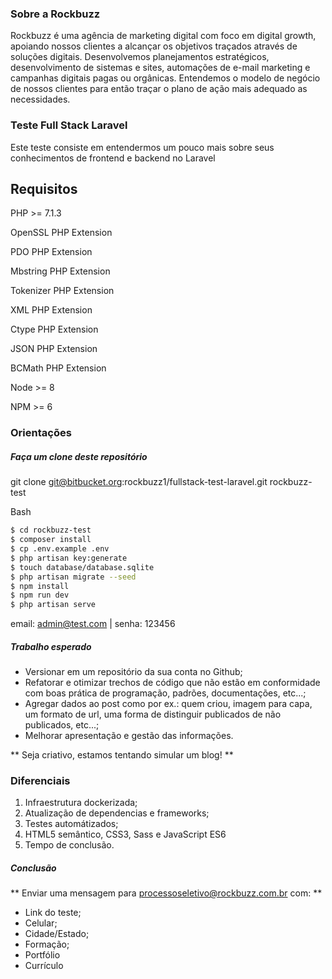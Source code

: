 ### Sobre a Rockbuzz
Rockbuzz é uma agência de marketing digital com foco em digital growth, apoiando nossos clientes a alcançar os objetivos traçados através de soluções digitais.
Desenvolvemos planejamentos estratégicos, desenvolvimento de sistemas e sites, automações de e-mail marketing e campanhas digitais pagas ou orgânicas.
Entendemos o modelo de negócio de nossos clientes para então traçar o plano de ação mais adequado as necessidades.

### Teste Full Stack Laravel
Este teste consiste em entendermos um pouco mais sobre seus conhecimentos de frontend e backend no Laravel

## Requisitos

PHP >= 7.1.3

OpenSSL PHP Extension

PDO PHP Extension

Mbstring PHP Extension

Tokenizer PHP Extension

XML PHP Extension

Ctype PHP Extension

JSON PHP Extension

BCMath PHP Extension

Node >= 8

NPM >= 6

### Orientações

##### Faça um clone deste repositório

git clone git@bitbucket.org:rockbuzz1/fullstack-test-laravel.git rockbuzz-test

Bash
```bash
$ cd rockbuzz-test
$ composer install
$ cp .env.example .env
$ php artisan key:generate
$ touch database/database.sqlite
$ php artisan migrate --seed
$ npm install
$ npm run dev
$ php artisan serve 
```
email: admin@test.com | senha: 123456
 
##### Trabalho esperado

 - Versionar em um repositório da sua conta no Github;
 - Refatorar e otimizar trechos de código que não estão em conformidade com boas prática de programação, padrões, documentações, etc...;
 - Agregar dados ao post como por ex.: quem criou, imagem para capa, um formato de url, uma forma de distinguir publicados de não publicados, etc...; 
 - Melhorar apresentação e gestão das informações.

** Seja criativo, estamos tentando simular um blog! **

### Diferenciais

1. Infraestrutura dockerizada; 
2. Atualização de dependencias e frameworks;
3. Testes automátizados;
4. HTML5 semântico, CSS3, Sass e JavaScript ES6
5. Tempo de conclusão.

##### Conclusão 

** Enviar uma mensagem para processoseletivo@rockbuzz.com.br com: **

 - Link do teste;
 - Celular;
 - Cidade/Estado;
 - Formação;
 - Portfólio
 - Currículo